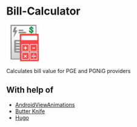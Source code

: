 Bill-Calculator
===============

![Logo](app/src/main/res/drawable-mdpi/billcalc.png)

Calculates bill value for PGE and PGNiG providers

With help of
---------
- [AndroidViewAnimations](https://github.com/daimajia/AndroidViewAnimations)
- [Butter Knife](https://github.com/JakeWharton/butterknife)
- [Hugo](https://github.com/jakewharton/hugo)
